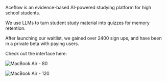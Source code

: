 Aceflow is an evidence-based AI-powered studying platform for high school students.

We use LLMs to turn student study material into quizzes for memory retention.

After launching our waitlist, we gained over 2400 sign ups, and have been in a private beta with paying users.

Check out the interface here:

![MacBook Air - 80](https://github.com/user-attachments/assets/76ea4a57-0d87-40f7-9b12-25a9018658e3)

![MacBook Air - 120](https://github.com/user-attachments/assets/d8aa4c09-a7d6-4909-87e4-e9cc66f01e06)
